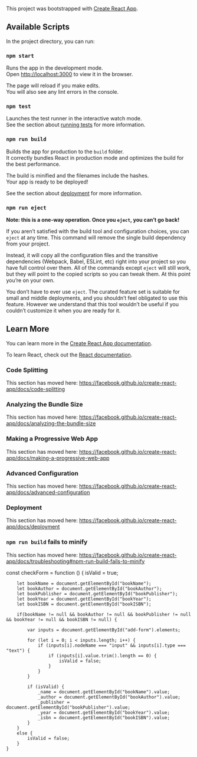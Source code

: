 This project was bootstrapped with [Create React App](https://github.com/facebook/create-react-app).

## Available Scripts

In the project directory, you can run:

### `npm start`

Runs the app in the development mode.<br />
Open [http://localhost:3000](http://localhost:3000) to view it in the browser.

The page will reload if you make edits.<br />
You will also see any lint errors in the console.

### `npm test`

Launches the test runner in the interactive watch mode.<br />
See the section about [running tests](https://facebook.github.io/create-react-app/docs/running-tests) for more information.

### `npm run build`

Builds the app for production to the `build` folder.<br />
It correctly bundles React in production mode and optimizes the build for the best performance.

The build is minified and the filenames include the hashes.<br />
Your app is ready to be deployed!

See the section about [deployment](https://facebook.github.io/create-react-app/docs/deployment) for more information.

### `npm run eject`

**Note: this is a one-way operation. Once you `eject`, you can’t go back!**

If you aren’t satisfied with the build tool and configuration choices, you can `eject` at any time. This command will remove the single build dependency from your project.

Instead, it will copy all the configuration files and the transitive dependencies (Webpack, Babel, ESLint, etc) right into your project so you have full control over them. All of the commands except `eject` will still work, but they will point to the copied scripts so you can tweak them. At this point you’re on your own.

You don’t have to ever use `eject`. The curated feature set is suitable for small and middle deployments, and you shouldn’t feel obligated to use this feature. However we understand that this tool wouldn’t be useful if you couldn’t customize it when you are ready for it.

## Learn More

You can learn more in the [Create React App documentation](https://facebook.github.io/create-react-app/docs/getting-started).

To learn React, check out the [React documentation](https://reactjs.org/).

### Code Splitting

This section has moved here: https://facebook.github.io/create-react-app/docs/code-splitting

### Analyzing the Bundle Size

This section has moved here: https://facebook.github.io/create-react-app/docs/analyzing-the-bundle-size

### Making a Progressive Web App

This section has moved here: https://facebook.github.io/create-react-app/docs/making-a-progressive-web-app

### Advanced Configuration

This section has moved here: https://facebook.github.io/create-react-app/docs/advanced-configuration

### Deployment

This section has moved here: https://facebook.github.io/create-react-app/docs/deployment

### `npm run build` fails to minify

This section has moved here: https://facebook.github.io/create-react-app/docs/troubleshooting#npm-run-build-fails-to-minify

const checkForm = function () {
        isValid = true;

        let bookName = document.getElementById("bookName");
        let bookAuthor = document.getElementById("bookAuthor");
        let bookPublisher = document.getElementById("bookPublisher");
        let bookYear = document.getElementById("bookYear");
        let bookISBN = document.getElementById("bookISBN");

        if(bookName != null && bookAuthor != null && bookPublisher != null && bookYear != null && bookISBN != null) {

            var inputs = document.getElementById("add-form").elements;

            for (let i = 0; i < inputs.length; i++) {
                if (inputs[i].nodeName === "input" && inputs[i].type === "text") {
                    if (inputs[i].value.trim().length == 0) {
                        isValid = false;
                    }
                }
            }

            if (isValid) {
                _name = document.getElementById("bookName").value;
                _author = document.getElementById("bookAuthor").value;
                _publisher = document.getElementById("bookPublisher").value;
                _year = document.getElementById("bookYear").value;
                _isbn = document.getElementById("bookISBN").value;
            }
        }
        else {
            isValid = false;
        }
    }